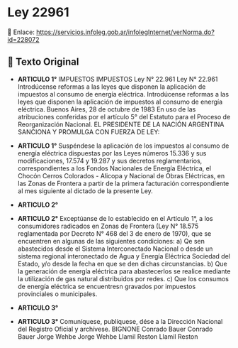 # Ley 22961
🔗 Enlace: https://servicios.infoleg.gob.ar/infolegInternet/verNorma.do?id=228072


## 📜 Texto Original

- **ARTICULO 1°**
   IMPUESTOS IMPUESTOS Ley N° 22.961 Ley N° 22.961 Introdúcense reformas a las leyes que disponen la aplicación de impuestos al consumo de energía eléctrica. Introdúcense reformas a las leyes que disponen la aplicación de impuestos al consumo de energía eléctrica. Buenos Aires, 28 de octubre de 1983 En uso de las atribuciones conferidas por el artículo 5° del Estatuto para el Proceso de Reorganización Nacional. EL PRESIDENTE DE LA NACIÓN ARGENTINA SANCIONA Y PROMULGA CON FUERZA DE LEY:

- **ARTICULO 1°**
   Suspéndese la aplicación de los impuestos al consumo de energía eléctrica dispuestas por las Leyes números 15.336 y sus modificaciones, 17.574 y 19.287 y sus decretos reglamentarios, correspondientes a los Fondos Nacionales de Energía Eléctrica, el Chocón Cerros Colorados - Alicopa y Nacional de Obras Eléctricas, en las Zonas de Frontera a partir de la primera facturación correspondiente al mes siguiente al dictado de la presente Ley.

- **ARTICULO 2°**
   

- **ARTICULO 2°**
   Exceptúanse de lo establecido en el Artículo 1°, a los consumidores radicados en Zonas de Frontera (Ley N° 18.575 reglamentada por Decreto N° 468 del 3 de enero de 1970), que se encuentren en algunas de las siguientes condiciones: a) Qe sen abastecidos desde el Sistema Interconectado Nacional o desde un sistema regional interonectado de Agua y Energía Eléctrica Sociedad del Estado, y/o desde la fecha en que se den dichas circunstancias. b) Que la generación de energía eléctrica para abastecerlos se realice mediante la utilización de gas natural distribuidos por redes. c) Que los consumos de energía eléctrica se encuentresn gravados por impuestos provinciales o municipales.

- **ARTICULO 3°**
   

- **ARTICULO 3°**
   Comuníquese, publíquese, dése a la Dirección Nacional del Registro Oficial y archívese. BIGNONE Conrado Bauer Conrado Bauer Jorge Wehbe Jorge Wehbe Llamil Reston Llamil Reston
